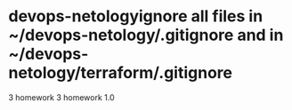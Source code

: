 # devops-netologyignore all files in ~/devops-netology/.gitignore and in ~/devops-netology/terraform/.gitignore
3 homework
3 homework 1.0
